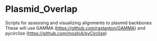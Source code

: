 # Plasmid_Overlap
Scripts for assessing and visualizing alignments to plasmid backbones
These will use GAMMA (https://github.com/rastanton/GAMMA) and pycirclize (https://github.com/moshi4/pyCirclize)
